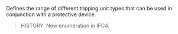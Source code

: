 ﻿Defines the range of different tripping unit types that can be used in conjunction with a protective device.

> HISTORY&nbsp; New enumeration in IFC4.